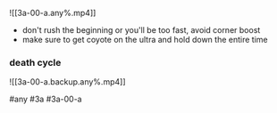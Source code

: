 

![[3a-00-a.any%.mp4]]

* don't rush the beginning or you'll be too fast, avoid corner boost
* make sure to get coyote on the ultra and hold down the entire time

### death cycle

![[3a-00-a.backup.any%.mp4]]

#any #3a #3a-00-a
